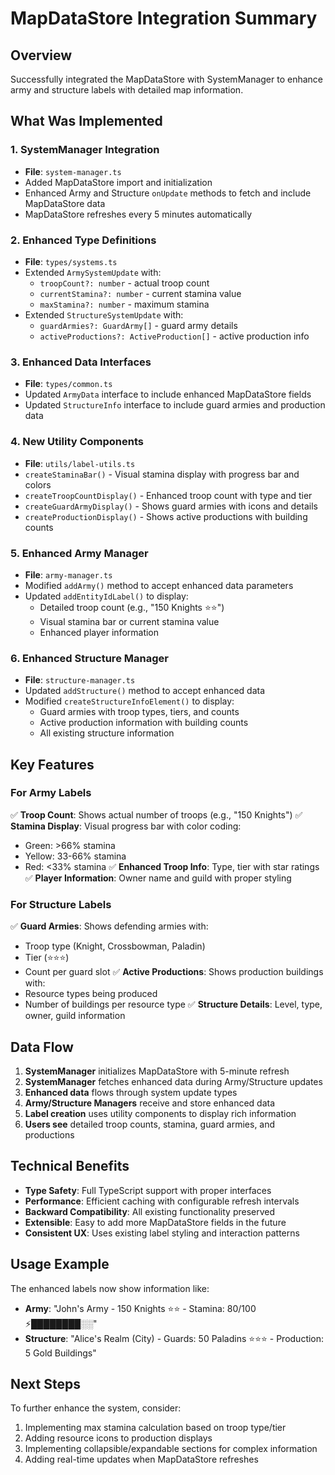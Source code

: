 # MapDataStore Integration Summary

## Overview
Successfully integrated the MapDataStore with SystemManager to enhance army and structure labels with detailed map information.

## What Was Implemented

### 1. SystemManager Integration
- **File**: `system-manager.ts`
- Added MapDataStore import and initialization
- Enhanced Army and Structure `onUpdate` methods to fetch and include MapDataStore data
- MapDataStore refreshes every 5 minutes automatically

### 2. Enhanced Type Definitions
- **File**: `types/systems.ts`
- Extended `ArmySystemUpdate` with:
  - `troopCount?: number` - actual troop count
  - `currentStamina?: number` - current stamina value
  - `maxStamina?: number` - maximum stamina
- Extended `StructureSystemUpdate` with:
  - `guardArmies?: GuardArmy[]` - guard army details
  - `activeProductions?: ActiveProduction[]` - active production info

### 3. Enhanced Data Interfaces
- **File**: `types/common.ts`
- Updated `ArmyData` interface to include enhanced MapDataStore fields
- Updated `StructureInfo` interface to include guard armies and production data

### 4. New Utility Components
- **File**: `utils/label-utils.ts`
- `createStaminaBar()` - Visual stamina display with progress bar and colors
- `createTroopCountDisplay()` - Enhanced troop count with type and tier
- `createGuardArmyDisplay()` - Shows guard armies with icons and details
- `createProductionDisplay()` - Shows active productions with building counts

### 5. Enhanced Army Manager
- **File**: `army-manager.ts`
- Modified `addArmy()` method to accept enhanced data parameters
- Updated `addEntityIdLabel()` to display:
  - Detailed troop count (e.g., "150 Knights ⭐⭐")
  - Visual stamina bar or current stamina value
  - Enhanced player information

### 6. Enhanced Structure Manager
- **File**: `structure-manager.ts`
- Updated `addStructure()` method to accept enhanced data
- Modified `createStructureInfoElement()` to display:
  - Guard armies with troop types, tiers, and counts
  - Active production information with building counts
  - All existing structure information

## Key Features

### For Army Labels
✅ **Troop Count**: Shows actual number of troops (e.g., "150 Knights")
✅ **Stamina Display**: Visual progress bar with color coding:
   - Green: >66% stamina
   - Yellow: 33-66% stamina  
   - Red: <33% stamina
✅ **Enhanced Troop Info**: Type, tier with star ratings
✅ **Player Information**: Owner name and guild with proper styling

### For Structure Labels
✅ **Guard Armies**: Shows defending armies with:
   - Troop type (Knight, Crossbowman, Paladin)
   - Tier (⭐⭐⭐)
   - Count per guard slot
✅ **Active Productions**: Shows production buildings with:
   - Resource types being produced
   - Number of buildings per resource type
✅ **Structure Details**: Level, type, owner, guild information

## Data Flow
1. **SystemManager** initializes MapDataStore with 5-minute refresh
2. **SystemManager** fetches enhanced data during Army/Structure updates
3. **Enhanced data** flows through system update types
4. **Army/Structure Managers** receive and store enhanced data
5. **Label creation** uses utility components to display rich information
6. **Users see** detailed troop counts, stamina, guard armies, and productions

## Technical Benefits
- **Type Safety**: Full TypeScript support with proper interfaces
- **Performance**: Efficient caching with configurable refresh intervals
- **Backward Compatibility**: All existing functionality preserved
- **Extensible**: Easy to add more MapDataStore fields in the future
- **Consistent UX**: Uses existing label styling and interaction patterns

## Usage Example
The enhanced labels now show information like:
- **Army**: "John's Army - 150 Knights ⭐⭐ - Stamina: 80/100 ⚡████████░░"
- **Structure**: "Alice's Realm (City) - Guards: 50 Paladins ⭐⭐⭐ - Production: 5 Gold Buildings"

## Next Steps
To further enhance the system, consider:
1. Implementing max stamina calculation based on troop type/tier
2. Adding resource icons to production displays
3. Implementing collapsible/expandable sections for complex information
4. Adding real-time updates when MapDataStore refreshes